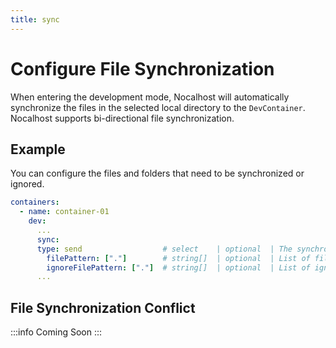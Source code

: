 ```yaml
---
title: sync
---
```


# Configure File Synchronization


When entering the development mode, Nocalhost will automatically synchronize the files in the selected local directory to the `DevContainer`. Nocalhost supports bi-directional file synchronization.

## Example

You can configure the files and folders that need to be synchronized or ignored.

```yml {7-8}
containers:
  - name: container-01
    dev:
      ...
      sync:
      type: send                  # select    | optional  | The synchronization file mode of the workload; "send" for one-way sync, "sendreceive" for two-way sync       
        filePattern: ["."]        # string[]  | optional  | List of files and directories to be synchronized to DevConatiner
        ignoreFilePattern: ["."]  # string[]  | optional  | List of ignored files and directories to be synchronized to DevConatiner
      ...
```

## File Synchronization Conflict

:::info Coming Soon
:::
